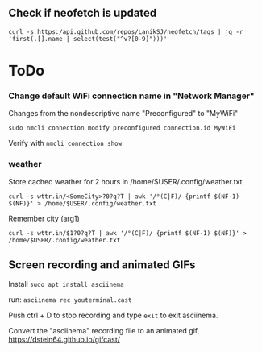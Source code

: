 ## Check if neofetch is updated

`curl -s https:/api.github.com/repos/LanikSJ/neofetch/tags | jq -r 'first(.[].name | select(test("^v?[0-9]")))'`

# ToDo

### Change default WiFi connection name in "Network Manager"

Changes from the nondescriptive name "Preconfigured" to "MyWiFi"

`sudo nmcli connection modify preconfigured connection.id MyWiFi`

Verify with `nmcli connection show`

### weather

Store cached weather for 2 hours in /home/$USER/.config/weather.txt

```#!/bin/bash
curl -s wttr.in/<SomeCity>?0?q?T | awk '/°(C|F)/ {printf $(NF-1) $(NF)}' > /home/$USER/.config/weather.txt
```
Remember city (arg1)

`curl -s wttr.in/$1?0?q?T | awk '/°(C|F)/ {printf $(NF-1) $(NF)}' > /home/$USER/.config/weather.txt`

## Screen recording and animated GIFs

Install `sudo apt install asciinema`

run: `asciinema rec youterminal.cast`

Push ctrl + D to stop recording and type `exit` to exit asciinema.

Convert the "asciinema" recording file to an animated gif, https://dstein64.github.io/gifcast/
